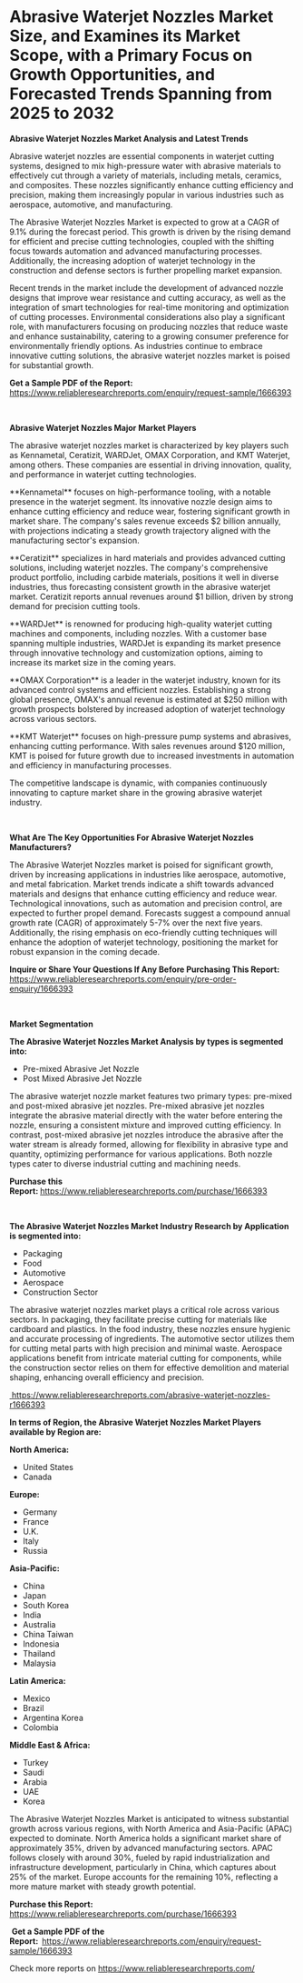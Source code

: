 <p><h1>Abrasive Waterjet Nozzles Market Size, and Examines its Market Scope, with a Primary Focus on Growth Opportunities, and Forecasted Trends Spanning from 2025 to 2032</h1></p><p><strong>Abrasive Waterjet Nozzles Market Analysis and Latest Trends</strong></p>
<p><p>Abrasive waterjet nozzles are essential components in waterjet cutting systems, designed to mix high-pressure water with abrasive materials to effectively cut through a variety of materials, including metals, ceramics, and composites. These nozzles significantly enhance cutting efficiency and precision, making them increasingly popular in various industries such as aerospace, automotive, and manufacturing.</p><p>The Abrasive Waterjet Nozzles Market is expected to grow at a CAGR of 9.1% during the forecast period. This growth is driven by the rising demand for efficient and precise cutting technologies, coupled with the shifting focus towards automation and advanced manufacturing processes. Additionally, the increasing adoption of waterjet technology in the construction and defense sectors is further propelling market expansion.</p><p>Recent trends in the market include the development of advanced nozzle designs that improve wear resistance and cutting accuracy, as well as the integration of smart technologies for real-time monitoring and optimization of cutting processes. Environmental considerations also play a significant role, with manufacturers focusing on producing nozzles that reduce waste and enhance sustainability, catering to a growing consumer preference for environmentally friendly options. As industries continue to embrace innovative cutting solutions, the abrasive waterjet nozzles market is poised for substantial growth.</p></p>
<p><strong>Get a Sample PDF of the Report:&nbsp;</strong> <a href="https://www.reliableresearchreports.com/enquiry/request-sample/1666393?utm_campaign=2030&utm_medium=2&utm_source=Github&utm_content=ia&utm_term=11042025&utm_id=abrasive-waterjet-nozzles">https://www.reliableresearchreports.com/enquiry/request-sample/1666393</a></p>
<p>&nbsp;</p>
<p><strong>Abrasive Waterjet Nozzles Major Market Players</strong></p>
<p><p>The abrasive waterjet nozzles market is characterized by key players such as Kennametal, Ceratizit, WARDJet, OMAX Corporation, and KMT Waterjet, among others. These companies are essential in driving innovation, quality, and performance in waterjet cutting technologies.</p><p>**Kennametal** focuses on high-performance tooling, with a notable presence in the waterjet segment. Its innovative nozzle design aims to enhance cutting efficiency and reduce wear, fostering significant growth in market share. The company's sales revenue exceeds $2 billion annually, with projections indicating a steady growth trajectory aligned with the manufacturing sector's expansion.</p><p>**Ceratizit** specializes in hard materials and provides advanced cutting solutions, including waterjet nozzles. The company's comprehensive product portfolio, including carbide materials, positions it well in diverse industries, thus forecasting consistent growth in the abrasive waterjet market. Ceratizit reports annual revenues around $1 billion, driven by strong demand for precision cutting tools. </p><p>**WARDJet** is renowned for producing high-quality waterjet cutting machines and components, including nozzles. With a customer base spanning multiple industries, WARDJet is expanding its market presence through innovative technology and customization options, aiming to increase its market size in the coming years. </p><p>**OMAX Corporation** is a leader in the waterjet industry, known for its advanced control systems and efficient nozzles. Establishing a strong global presence, OMAX's annual revenue is estimated at $250 million with growth prospects bolstered by increased adoption of waterjet technology across various sectors.</p><p>**KMT Waterjet** focuses on high-pressure pump systems and abrasives, enhancing cutting performance. With sales revenues around $120 million, KMT is poised for future growth due to increased investments in automation and efficiency in manufacturing processes. </p><p>The competitive landscape is dynamic, with companies continuously innovating to capture market share in the growing abrasive waterjet industry.</p></p>
<p>&nbsp;</p>
<p><strong>What Are The Key Opportunities For Abrasive Waterjet Nozzles Manufacturers?</strong></p>
<p><p>The Abrasive Waterjet Nozzles market is poised for significant growth, driven by increasing applications in industries like aerospace, automotive, and metal fabrication. Market trends indicate a shift towards advanced materials and designs that enhance cutting efficiency and reduce wear. Technological innovations, such as automation and precision control, are expected to further propel demand. Forecasts suggest a compound annual growth rate (CAGR) of approximately 5-7% over the next five years. Additionally, the rising emphasis on eco-friendly cutting techniques will enhance the adoption of waterjet technology, positioning the market for robust expansion in the coming decade.</p></p>
<p><strong>Inquire or Share Your Questions If Any Before Purchasing This Report:</strong> <a href="https://www.reliableresearchreports.com/enquiry/pre-order-enquiry/1666393?utm_campaign=2030&utm_medium=2&utm_source=Github&utm_content=ia&utm_term=11042025&utm_id=abrasive-waterjet-nozzles">https://www.reliableresearchreports.com/enquiry/pre-order-enquiry/1666393</a></p>
<p>&nbsp;</p>
<p><strong>Market Segmentation</strong></p>
<p><strong>The Abrasive Waterjet Nozzles Market Analysis by types is segmented into:</strong></p>
<p><ul><li>Pre-mixed Abrasive Jet Nozzle</li><li>Post Mixed Abrasive Jet Nozzle</li></ul></p>
<p><p>The abrasive waterjet nozzle market features two primary types: pre-mixed and post-mixed abrasive jet nozzles. Pre-mixed abrasive jet nozzles integrate the abrasive material directly with the water before entering the nozzle, ensuring a consistent mixture and improved cutting efficiency. In contrast, post-mixed abrasive jet nozzles introduce the abrasive after the water stream is already formed, allowing for flexibility in abrasive type and quantity, optimizing performance for various applications. Both nozzle types cater to diverse industrial cutting and machining needs.</p></p>
<p><strong>Purchase this Report:&nbsp;</strong><a href="https://www.reliableresearchreports.com/purchase/1666393?utm_campaign=2030&utm_medium=2&utm_source=Github&utm_content=ia&utm_term=11042025&utm_id=abrasive-waterjet-nozzles">https://www.reliableresearchreports.com/purchase/1666393</a></p>
<p>&nbsp;</p>
<p><strong>The Abrasive Waterjet Nozzles Market Industry Research by Application is segmented into:</strong></p>
<p><ul><li>Packaging</li><li>Food</li><li>Automotive</li><li>Aerospace</li><li>Construction Sector</li></ul></p>
<p><p>The abrasive waterjet nozzles market plays a critical role across various sectors. In packaging, they facilitate precise cutting for materials like cardboard and plastics. In the food industry, these nozzles ensure hygienic and accurate processing of ingredients. The automotive sector utilizes them for cutting metal parts with high precision and minimal waste. Aerospace applications benefit from intricate material cutting for components, while the construction sector relies on them for effective demolition and material shaping, enhancing overall efficiency and precision.</p></p>
<p><a href="https://www.reliableresearchreports.com/abrasive-waterjet-nozzles-r1666393?utm_campaign=2030&utm_medium=2&utm_source=Github&utm_content=ia&utm_term=11042025&utm_id=abrasive-waterjet-nozzles">&nbsp;https://www.reliableresearchreports.com/abrasive-waterjet-nozzles-r1666393</a></p>
<p><strong>In terms of Region, the Abrasive Waterjet Nozzles Market Players available by Region are:</strong></p>
<p>
    <p> <strong> North America: </strong>
        <ul>
            <li>United States</li>
            <li>Canada</li>
        </ul>
        </p> 
    <p> <strong> Europe: </strong>
        <ul>
            <li>Germany</li>
            <li>France</li>
            <li>U.K.</li>
            <li>Italy</li>
            <li>Russia</li>
        </ul>
        </p> 
    <p> <strong> Asia-Pacific: </strong>
        <ul>
            <li>China</li>
            <li>Japan</li>
            <li>South Korea</li>
            <li>India</li>
            <li>Australia</li>
            <li>China Taiwan</li>
            <li>Indonesia</li>
            <li>Thailand</li>
            <li>Malaysia</li>
        </ul>
        </p> 
    <p> <strong> Latin America: </strong>
        <ul>
            <li>Mexico</li>
            <li>Brazil</li>
            <li>Argentina Korea</li>
            <li>Colombia</li>
        </ul>
        </p> 
    <p> <strong> Middle East & Africa: </strong>
        <ul>
            <li>Turkey</li>
            <li>Saudi</li>
            <li>Arabia</li>
            <li>UAE</li>
            <li>Korea</li>
        </ul>
    </p>
    </p>
<p><p>The Abrasive Waterjet Nozzles Market is anticipated to witness substantial growth across various regions, with North America and Asia-Pacific (APAC) expected to dominate. North America holds a significant market share of approximately 35%, driven by advanced manufacturing sectors. APAC follows closely with around 30%, fueled by rapid industrialization and infrastructure development, particularly in China, which captures about 25% of the market. Europe accounts for the remaining 10%, reflecting a more mature market with steady growth potential.</p></p>
<p><strong>Purchase this Report: </strong><a href="https://www.reliableresearchreports.com/purchase/1666393?utm_campaign=2030&utm_medium=2&utm_source=Github&utm_content=ia&utm_term=11042025&utm_id=abrasive-waterjet-nozzles">https://www.reliableresearchreports.com/purchase/1666393</a></p>
<p>&nbsp;<strong>Get a Sample PDF of the Report:&nbsp;&nbsp;</strong><a href="https://www.reliableresearchreports.com/enquiry/request-sample/1666393?utm_campaign=2030&utm_medium=2&utm_source=Github&utm_content=ia&utm_term=11042025&utm_id=abrasive-waterjet-nozzles">https://www.reliableresearchreports.com/enquiry/request-sample/1666393</a></p>
<p><strong></strong></p>
<p>Check more reports on <a href="https://www.reliableresearchreports.com/?utm_campaign=2030&utm_medium=2&utm_source=Github&utm_content=ia&utm_term=11042025&utm_id=abrasive-waterjet-nozzles">https://www.reliableresearchreports.com/</a></p>